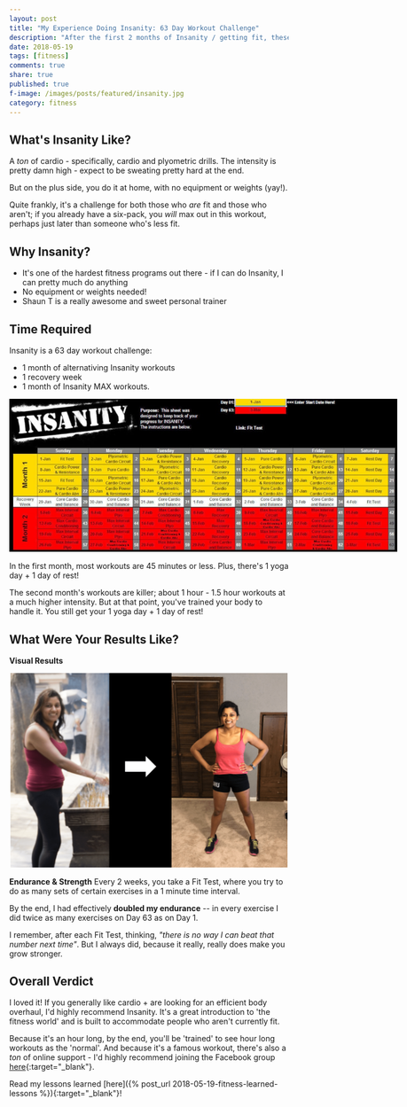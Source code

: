 ```yaml
---
layout: post
title: "My Experience Doing Insanity: 63 Day Workout Challenge"
description: "After the first 2 months of Insanity / getting fit, these are my learned lessons."
date: 2018-05-19
tags: [fitness]
comments: true
share: true
published: true
f-image: /images/posts/featured/insanity.jpg
category: fitness
---
```


## What's Insanity Like?

A *ton* of cardio - specifically, cardio and plyometric drills. The intensity is pretty damn high - expect to be sweating pretty hard at the end. 

But on the plus side, you do it at home, with no equipment or weights (yay!).

Quite frankly, it's a challenge for both those who *are* fit and those who aren't; if you already have a six-pack, you *will* max out in this workout, perhaps just later than someone who's less fit. 

## Why Insanity?

* It's one of the hardest fitness programs out there - if I can do Insanity, I can pretty much do anything
* No equipment or weights needed!
* Shaun T is a really awesome and sweet personal trainer

## Time Required

Insanity is a 63 day workout challenge:
* 1 month of alternativing Insanity workouts
* 1 recovery week
* 1 month of Insanity MAX workouts. 

<div align="center"><a href="#" class="image main"><img src="/images/*fitness*/insanity-calendar-min.jpg" style="max-width:700px" alt="" /></a></div>

In the first month, most workouts are 45 minutes or less. Plus, there's 1 yoga day + 1 day of rest! 

The second month's workouts are killer; about 1 hour - 1.5 hour workouts at a much higher intensity. But at that point, you've trained your body to handle it. You still get your 1 yoga day + 1 day of rest!

## What Were Your Results Like?

**Visual Results**

<div align="center"><a href="#" class="image main"><img src="/images/*fitness*/insanity-min.png" style="max-width:500px" alt="" /></a></div>

**Endurance & Strength**
Every 2 weeks, you take a Fit Test, where you try to do as many sets of certain exercises in a 1 minute time interval.  

By the end, I had effectively **doubled my endurance** -- in every exercise I did twice as many exercises on Day 63 as on Day 1. 

I remember, after each Fit Test, thinking, *"there is no way I can beat that number next time"*. But I always did, because it really, really does make you grow stronger.

## Overall Verdict

I loved it! If you generally like cardio + are looking for an efficient body overhaul, I'd highly recommend Insanity. It's a great introduction to 'the fitness world' and is built to accommodate people who aren't currently fit. 

Because it's an hour long, by the end, you'll be 'trained' to see hour long workouts as the 'normal'. And because it's a famous workout, there's also a *ton* of online support - I'd highly recommend joining the Facebook group [here](https://www.facebook.com/groups/1732784463648522/){:target="_blank"}.

Read my lessons learned [here]({% post_url 2018-05-19-fitness-learned-lessons %}){:target="_blank"}!
